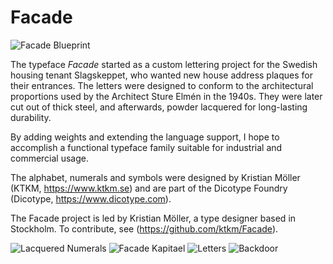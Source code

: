 # Facade
![Facade Blueprint](https://github.com/Dicotype/Facade/blob/main/documents/facade_02_blueprint.png)

The typeface <i>Facade</i> started as a custom lettering project for the Swedish housing tenant Slagskeppet, who wanted new house address plaques for their entrances. The letters were designed to conform to the architectural proportions used by the Architect Sture Elmén in the 1940s. They were later cut out of thick steel, and afterwards, powder lacquered for long-lasting durability.

By adding weights and extending the language support, I hope to accomplish a functional typeface family suitable for industrial and commercial usage.

The alphabet, numerals and symbols were designed by Kristian Möller (KTKM, https://www.ktkm.se) and are part of the Dicotype Foundry (Dicotype, https://www.dicotype.com).

The Facade project is led by Kristian Möller, a type designer based in Stockholm. To contribute, see (https://github.com/ktkm/Facade).

![Lacquered Numerals](https://github.com/Dicotype/Facade/blob/main/documents/facade_04_lacquered_numerals.png)
![Facade Kapitael](https://github.com/Dicotype/Facade/blob/main/documents/facade_03_kapitael.png)
![Letters](https://github.com/Dicotype/Facade/blob/main/documents/facade_06_letters.png)
![Backdoor](https://github.com/Dicotype/Facade/blob/main/documents/facade_05_backdoor.png)



